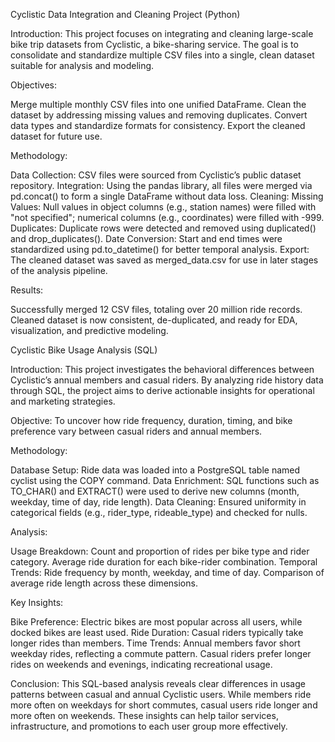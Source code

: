 Cyclistic Data Integration and Cleaning Project (Python)

Introduction:
This project focuses on integrating and cleaning large-scale bike trip datasets from Cyclistic, a bike-sharing service. The goal is to consolidate and standardize multiple CSV files into a single, clean dataset suitable for analysis and modeling.

Objectives:

Merge multiple monthly CSV files into one unified DataFrame.
Clean the dataset by addressing missing values and removing duplicates.
Convert data types and standardize formats for consistency.
Export the cleaned dataset for future use.

Methodology:

Data Collection: CSV files were sourced from Cyclistic’s public dataset repository.
Integration: Using the pandas library, all files were merged via pd.concat() to form a single DataFrame without data loss.
Cleaning:
Missing Values: Null values in object columns (e.g., station names) were filled with "not specified"; numerical columns (e.g., coordinates) were filled with -999.
Duplicates: Duplicate rows were detected and removed using duplicated() and drop_duplicates().
Date Conversion: Start and end times were standardized using pd.to_datetime() for better temporal analysis.
Export: The cleaned dataset was saved as merged_data.csv for use in later stages of the analysis pipeline.


Results:

Successfully merged 12 CSV files, totaling over 20 million ride records.
Cleaned dataset is now consistent, de-duplicated, and ready for EDA, visualization, and predictive modeling.


Cyclistic Bike Usage Analysis (SQL)

Introduction:
This project investigates the behavioral differences between Cyclistic’s annual members and casual riders. By analyzing ride history data through SQL, the project aims to derive actionable insights for operational and marketing strategies.

Objective:
To uncover how ride frequency, duration, timing, and bike preference vary between casual riders and annual members.

Methodology:

Database Setup: Ride data was loaded into a PostgreSQL table named cyclist using the COPY command.
Data Enrichment: SQL functions such as TO_CHAR() and EXTRACT() were used to derive new columns (month, weekday, time of day, ride length).
Data Cleaning: Ensured uniformity in categorical fields (e.g., rider_type, rideable_type) and checked for nulls.


Analysis:

Usage Breakdown:
Count and proportion of rides per bike type and rider category.
Average ride duration for each bike-rider combination.
Temporal Trends:
Ride frequency by month, weekday, and time of day.
Comparison of average ride length across these dimensions.


Key Insights:

Bike Preference: Electric bikes are most popular across all users, while docked bikes are least used.
Ride Duration: Casual riders typically take longer rides than members.
Time Trends:
Annual members favor short weekday rides, reflecting a commute pattern.
Casual riders prefer longer rides on weekends and evenings, indicating recreational usage.


Conclusion:
This SQL-based analysis reveals clear differences in usage patterns between casual and annual Cyclistic users. While members ride more often on weekdays for short commutes, casual users ride longer and more often on weekends. These insights can help tailor services, infrastructure, and promotions to each user group more effectively.

